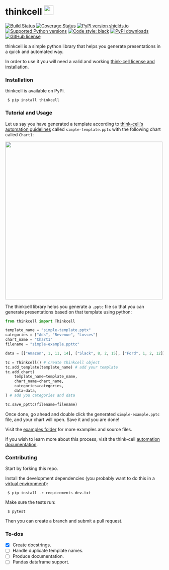 # thinkcell <img src="https://raw.githubusercontent.com/duarteocarmo/think-cell/master/assets/logo.png" width="30">
[![Build Status](https://travis-ci.org/duarteocarmo/think-cell.svg?branch=master)](https://travis-ci.org/duarteocarmo/think-cell) [![Coverage Status](https://coveralls.io/repos/github/duarteocarmo/think-cell/badge.svg?branch=master&service=github)](https://coveralls.io/github/duarteocarmo/think-cell?branch=master) [![PyPI version shields.io](https://img.shields.io/pypi/v/thinkcell.svg)](https://pypi.python.org/pypi/thinkcell/) [![Supported Python versions](https://img.shields.io/pypi/pyversions/thinkcell.svg)](https://pypi.org/project/thinkcell/) [![Code style: black](https://img.shields.io/badge/code%20style-black-000000.svg)](https://github.com/python/black) [![PyPI downloads](https://img.shields.io/pypi/dm/thinkcell.svg)](https://pypistats.org/packages/thinkcell) [![GitHub license](https://img.shields.io/github/license/duarteocarmo/think-cell.svg)](https://github.com/duarteocarmo/think-cell/blob/master/LICENSE) 

thinkcell is a simple python library that helps you generate presentations in a quick and automated way. 

In order to use it you will need a valid and working [think-cell license and installation](https://www.think-cell.com/en/). 

### Installation

thinkcell is available on PyPi. 

```console
 $ pip install thinkcell
 ```

### Tutorial and Usage

Let us say you have generated a template according to [think-cell's automation guidelines](https://www.think-cell.com/en/support/manual/jsondataautomation.shtml) called `simple-template.pptx` with the following chart called `Chart1`: 

<img src="https://raw.githubusercontent.com/duarteocarmo/think-cell/master/assets/example.png" width="500">

The thinkcell library helps you generate a `.pptc` file so that you can generate presentations based on that template using python:

```python
from thinkcell import Thinkcell

template_name = "simple-template.pptx"
categories = ["Ads", "Revenue", "Losses"]
chart_name = "Chart1"
filename = "simple-example.ppttc"

data = [["Amazon", 1, 11, 14], ["Slack", 8, 2, 15], ["Ford", 1, 2, 12]]

tc = Thinkcell() # create thinkcell object
tc.add_template(template_name) # add your template
tc.add_chart(
    template_name=template_name,
    chart_name=chart_name,
    categories=categories,
    data=data,
) # add you categories and data

tc.save_ppttc(filename=filename)
 ```

Once done, go ahead and double click the generated `simple-example.pptc` file, and your chart will open. Save it and you are done!

Visit the [examples folder](examples) for more examples and source files. 

If you wish to learn more about this process, visit the think-cell [automation documentation](https://www.think-cell.com/en/support/manual/jsondataautomation.shtml). 

### Contributing

Start by forking this repo.


Install the development dependencies (you probably want to do this in a [virtual environment](https://docs.python-guide.org/dev/virtualenvs/)):

```console
 $ pip install -r requirements-dev.txt
 ```

Make sure the tests run:

```console
 $ pytest
 ```

Then you can create a branch and submit a pull request. 

### To-dos
- [x] Create docstrings.
- [ ] Handle duplicate template names.
- [ ] Produce documentation.
- [ ] Pandas dataframe support.
